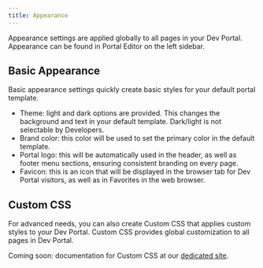 ```yaml
---
title: Appearance
---
```


Appearance settings are applied globally to all pages in your Dev Portal. Appearance can be found in Portal Editor on the left sidebar.

## Basic Appearance

Basic appearance settings quickly create basic styles for your default portal template.

* Theme: light and dark options are provided. This changes the background and text in your default template. Dark/light is not selectable by Developers.
* Brand color: this color will be used to set the primary color in the default template.
* Portal logo: this will be automatically used in the header, as well as footer menu sections, ensuring consistent branding on every page.
* Favicon: this is an icon that will be displayed in the browser tab for Dev Portal visitors, as well as in Favorites in the web browser.

## Custom CSS

For advanced needs, you can also create Custom CSS that applies custom styles to your Dev Portal. Custom CSS provides global customization to all pages in Dev Portal.

Coming soon: documentation for Custom CSS at our [dedicated site](https://portaldocs.konghq.com/).